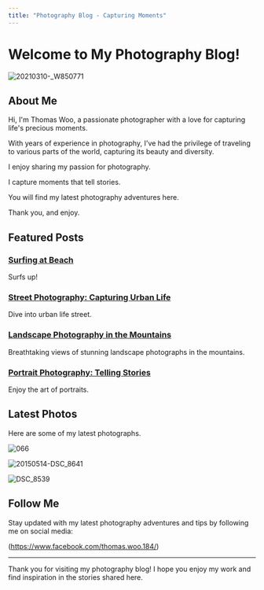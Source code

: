 ```yaml
---
title: "Photography Blog - Capturing Moments"
---
```


# Welcome to My Photography Blog!

![20210310-_W850771](https://github.com/user-attachments/assets/2a898854-0943-4781-a0f3-3cf792fe554f)



## About Me

Hi, I'm Thomas Woo, a passionate photographer with a love for capturing life's precious moments. 

With years of experience in photography, I've had the privilege of traveling to various parts of the world, capturing its beauty and diversity.

I enjoy sharing my passion for photography. 

I capture moments that tell stories.

You will find my latest photography adventures here.

Thank you, and enjoy.



## Featured Posts

### [Surfing at Beach](/ThomasWoo--Photography/2025/03/15/Surfing)
Surfs up!

### [Street Photography: Capturing Urban Life](/ThomasWoo--Photography/2025/03/15/Street)
Dive into urban life street.

### [Landscape Photography in the Mountains](/ThomasWoo--Photography/2025/03/15/Landscape)
Breathtaking views of stunning landscape photographs in the mountains.

### [Portrait Photography: Telling Stories](/ThomasWoo--Photography/2025/03/15/Portrait)
Enjoy the art of portraits.




## Latest Photos

Here are some of my latest photographs.

![066](https://github.com/user-attachments/assets/cda8cd8a-bb80-4822-bacf-a7f505dae029)

![20150514-DSC_8641](https://github.com/user-attachments/assets/fe6eb833-1310-4f90-abc8-f481a80a850d)

![DSC_8539](https://github.com/user-attachments/assets/4c94cfd0-c38f-453d-98f7-2bc9d97f17f3)



## Follow Me

Stay updated with my latest photography adventures and tips by following me on social media:

(https://www.facebook.com/thomas.woo.184/)

---

Thank you for visiting my photography blog! I hope you enjoy my work and find inspiration in the stories shared here.

